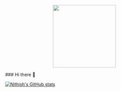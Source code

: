 
<p align="center">
  <img src="https://github.com/thompsonemerson/thompsonemerson/raw/master/cover-thompson.png" height="200"/>
</p>
### Hi there 👋

[![Nithish's GitHub stats](https://github-readme-stats.vercel.app/api?username=sudo-NithishKarthik&count_private=true)](https://github.com/sudo-NithishKarthik/github-readme-stats)
